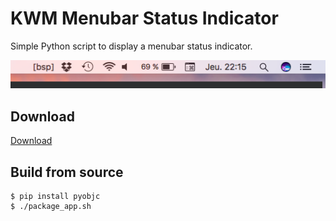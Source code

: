 # KWM Menubar Status Indicator

Simple Python script to display a menubar status indicator.

![Menubar](screenshot/capture.png)

## Download

[Download](dist/menu_status.zip?raw=true)

## Build from source

```
$ pip install pyobjc
$ ./package_app.sh
```
